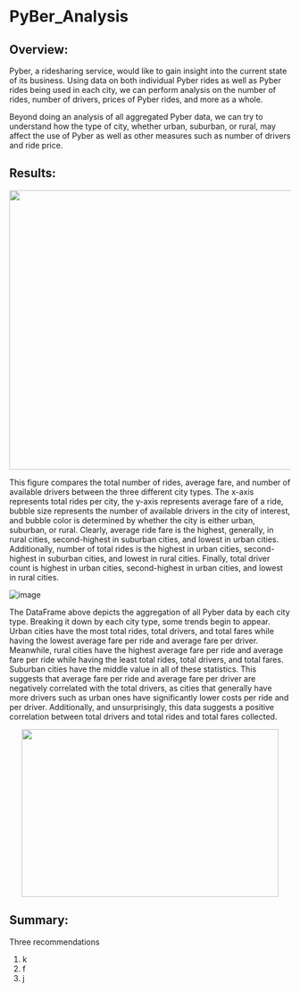# PyBer_Analysis

## Overview:
Pyber, a ridesharing service, would like to gain insight into the current state of its business. Using data on both individual Pyber rides as well as Pyber rides being used in each city, we can perform analysis on the number of rides, number of drivers, prices of Pyber rides, and more as a whole. 

Beyond doing an analysis of all aggregated Pyber data, we can try to understand how the type of city, whether urban, suburban, or rural, may affect the use of Pyber as well as other measures such as number of drivers and ride price.

## Results: 

<p align = "center">
  <img width="767" height="500" src="https://user-images.githubusercontent.com/108832056/185262305-d154bdf4-5549-4db3-8fee-747d7f8148ac.png">
</p>

This figure compares the total number of rides, average fare, and number of available drivers between the three different city types. The x-axis represents total rides per city, the y-axis represents average fare of a ride, bubble size represents the number of available drivers in the city of interest, and bubble color is determined by whether the city is either urban, suburban, or rural. 
Clearly, average ride fare is the highest, generally, in rural cities, second-highest in suburban cities, and lowest in urban cities. Additionally, number of total rides is the highest in urban cities, second-highest in suburban cities, and lowest in rural cities. Finally, total driver count is highest in urban cities, second-highest in urban cities, and lowest in rural cities.

![image](https://user-images.githubusercontent.com/108832056/185385927-254ad8d3-2072-48cf-b10d-f4fcf7d40da9.png)

The DataFrame above depicts the aggregation of all Pyber data by each city type. Breaking it down by each city type, some trends begin to appear. Urban cities have the most total rides, total drivers, and total fares while having the lowest average fare per ride and average fare per driver. Meanwhile, rural cities have the highest average fare per ride and average fare per ride while having the least total rides, total drivers, and total fares. Suburban cities have the middle value in all of these statistics. This suggests that average fare per ride and average fare per driver are negatively correlated with the total drivers, as cities that generally have more drivers such as urban ones have significantly lower costs per ride and per driver. Additionally, and unsurprisingly, this data suggests a positive correlation between total drivers and total rides and total fares collected. 

<p align = "center">
  <img width="460" height="300" src="https://user-images.githubusercontent.com/108832056/185262443-9a195c84-eabf-4dc6-b7b5-66d890b3601c.png">
</p>


## Summary: 
Three recommendations
1. k
2. f
3. j 
